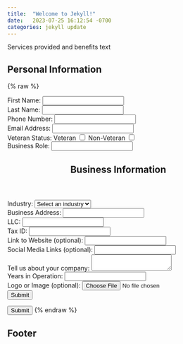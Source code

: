 ```yaml
---
title:  "Welcome to Jekyll!"
date:   2023-07-25 16:12:54 -0700
categories: jekyll update
---
```


Services provided and benefits text

## Personal Information

{% raw %}
<form>
    <div>
        <label>
            First Name:
            <input type="text" name="firstName" required />
        </label>
    </div>
    <div>
        <label>
            Last Name:
            <input type="text" name="lastName" required />
        </label>
    </div>
    <div>
        <label>
            Phone Number:
            <input type="tel" name="phoneNumber" required />
        </label>
    </div>
    <div>
        <label>
            Email Address:
            <input type="email" name="emailAddress" required />
        </label>
    </div>
    <div id="veteran-select">
        <label for="veteran">Veteran Status:</label>
        <label for="veteran">
            Veteran
            <input type="checkbox" id="veteran" name="veteranStatus" required />
        </label>
        <label for="non-veteran">Non-Veteran
            <input type="checkbox" id="non-veteran" name="veteranStatus" required />
        </label>
        <div id="non-veteran-input" style="display: none;">
            <label>
                Scrub Em:
                <input id="relationship" type="text" required>
            </label>
        </div>
    </div>
    <div>
        <label>
            Business Role:
            <input type="text" name="businessRole" required />
        </label>
    </div>
    <header class="major">
											<h2>Business Information</h2>
										</header>
										<div>											
											<div>
												<label>
												  Industry:
												  <select name="industry" id="industrySelect" required>
													<option value="">Select an industry</option>
													<option value="Technology">Technology</option>
													<option value="Healthcare">Healthcare</option>
													<option value="Retail">Retail</option>
													<option value="Other">Other</option>
												  </select>
												</label>
											  </div>
											  <!-- Set the "Other" field to not display by default -->
											  <div id="otherIndustryDiv" style="display: none;">
												<label>
												  Other Industry:
												  <!-- New input field rendered in JS script -->
												  <input type="text" name="otherIndustry" id="otherIndustryInput" />
												</label>
											  </div>						
										</div>
										<div>
										  <label>
											Business Address:
											<input
											  type="text"
											  name="businessAddress"
											  required
											/>
										  </label>
										</div>										
										<div>
										  <label>
											LLC: 
											<input
											  type="text"
											  name="taxId"
											  required
											/>
										  </label>
										  <div>
										  <label>
											Tax ID:
											<input
											  type="text"
											  name="taxId"
											  required
											  />
										  </label>
										  </div>        
										</div>
										<div>
											<label>
											  Link to Website (optional):
											  <input
												type="url"
												name="websiteLink"
											  />
											</label>
										  </div>
										  <div>
											<label>
											  Social Media Links (optional):
											  <input
												type="text"
												name="socialMediaLinks"
											  />
											</label>
										  </div>
										<div>
										  <label>
											Tell us about your company:
											<textarea
												name="companyDescription"
												required>
											</textarea>
										  </label>
										</div>
										<div>
										  <label>
											Years in Operation:
											<input
											  type="number"
											  name="yearsInOperation"
											/>
										  </label>
										</div>
										<div>
											<label>
											  Logo or Image (optional):
											  <input
												type="file" 
												name="logoImage"
												accept="image/png, image/jpeg">
												</input>
											</label>
										  </div>
										<button type="submit">Submit</button>
									</form>
								</div>
							</section>
					</div>
				<!-- Footer -->
					<!-- <footer id="footer">
						<div class="inner">
							<ul class="icons">
								<li><a href="#" class="icon brands alt fa-twitter"><span class="label">Twitter</span></a></li>
								<li><a href="#" class="icon brands alt fa-facebook-f"><span class="label">Facebook</span></a></li>
								<li><a href="#" class="icon brands alt fa-instagram"><span class="label">Instagram</span></a></li>
								<li><a href="#" class="icon brands alt fa-github"><span class="label">GitHub</span></a></li>
								<li><a href="#" class="icon brands alt fa-linkedin-in"><span class="label">LinkedIn</span></a></li>
							</ul>
							<ul class="copyright">
								<li>&copy; Untitled</li><li>Design: <a href="https://html5up.net">HTML5 UP</a></li>
							</ul>
						</div>
					</footer> -->
			</div>     		
			<!-- // Dropdown menu logic for "Other" option script -->
		<script type="text/javascript">
			// 	element with for all valid selections
			const industrySelect = document.getElementById("industrySelect");
			// 	element if "Other" is selected
			const otherIndustryDiv = document.getElementById("otherIndustryDiv");
			//	Event listener for user input
			industrySelect.addEventListener("change", function () {
				// 	Take the value of the option selected ("Tech, Health, Retail")
			  const selectedValue = industrySelect.value;
			  //	 if "Other" is slected
			  if (selectedValue === "Other") {
				// 	change to display to block
				otherIndustryDiv.style.display = "block";
			  } else {
				// Otherwise, don't display anything
				otherIndustryDiv.style.display = "none";
			  }
			});
		  </script>
		  <!-- VET STATUS SCRIPT -->
		  <script type="text/javascript">
			const checkSelect = document.getElementById("non-veteran")
			const showRelationInput = document.getElementById("non-veteran-input")
			checkSelect.addEventListener("change", function() {
				if (checkSelect.checked === true) {
					showRelationInput.style.display = "block";
				} else {
					showRelationInput.style.display = "none";
				}
			})
		  </script>
	</body>
</html>
    <button type="submit">Submit</button>
</form>
{% endraw %}

## Footer

[//]: # (Add your footer content here)

